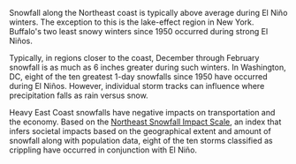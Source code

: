 Snowfall along the Northeast coast is typically above average during El Niño winters. The exception to this is the lake-effect region in New York. Buffalo's two least snowy winters since 1950 occurred during strong El Niños.

Typically, in regions closer to the coast, December through February snowfall is as much as 6 inches greater during such winters. In Washington, DC, eight of the ten greatest 1-day snowfalls since 1950 have occurred during El Niños. However, individual storm tracks can influence where precipitation falls as rain versus snow.

Heavy East Coast snowfalls have negative impacts on transportation and the economy. Based on the [Northeast Snowfall Impact Scale](https://www.ncei.noaa.gov/access/monitoring/rsi/nesis), an index that infers societal impacts based on the geographical extent and amount of snowfall along with population data, eight of the ten storms classified as crippling have occurred in conjunction with El Niño.